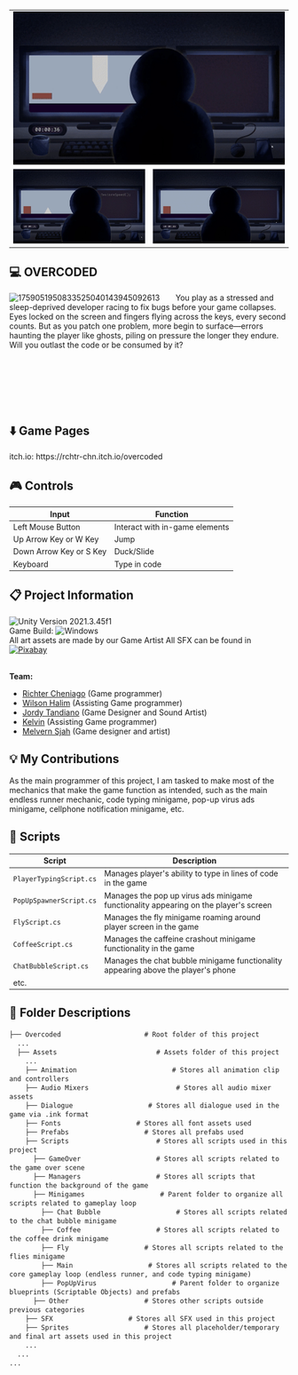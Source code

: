 <table width="100%">
  <tr>
    <!-- Top large gif -->
    <td colspan="2" align="center">
      <img src="https://github.com/rchtr-chn/Overcoded/raw/main/readme-gifs/gif-1.gif" width="100%"/>
    </td>
  </tr>
  <tr>
    <!-- Bottom two gifs -->
    <td align="center" width="50%">
      <img src="https://github.com/rchtr-chn/Overcoded/raw/main/readme-gifs/gif-2.gif" width="100%"/>
    </td>
    <td align="center" width="50%">
      <img src="https://github.com/rchtr-chn/Overcoded/raw/main/readme-gifs/gif-3.gif" width="100%"/>
    </td>
  </tr>
</table>

<h2>💻 OVERCODED</h2>
  <img align="left" width="300"alt="1759051950833525040143945092613" src="https://github.com/user-attachments/assets/188808d8-3bbc-4738-b37b-7cab910a8e4e" />

  You play as a stressed and sleep-deprived developer racing to fix bugs before your game collapses. Eyes locked on the screen and fingers flying across the keys, every second counts. But as you patch one problem, more begin to surface—errors haunting the player like ghosts, piling on pressure the longer they endure. Will you outlast the code or be consumed by it?
  <br/>
  <br/>
  <br/>
  <br/>
  <br/>
  <br/>
  <br/>


<h2>⬇️ Game Pages</h2>
  itch.io: https://rchtr-chn.itch.io/overcoded
  
<h2>🎮 Controls</h2>

  | Input | Function |
  | -------------------- | --------------------- |
  | Left Mouse Button | Interact with in-game elements |
  | Up Arrow Key or W Key| Jump |
  | Down Arrow Key or S Key| Duck/Slide |
  | Keyboard | Type in code |
  
<h2>📋 Project Information</h2>

  ![Unity Version 2021.3.45f1](https://img.shields.io/badge/Unity_Version-2021.3.45f1-FFFFFF.svg?style=flat-square&logo=unity) <br/>
  Game Build: ![Windows](https://img.shields.io/badge/Windows-004fe1.svg?style=flat-square&logo=windows) <br/>
  All art assets are made by our Game Artist
  All SFX can be found in [![Pixabay](https://img.shields.io/badge/Pixabay-191B26.svg?style=flat-square&logo=Pixabay)](https://pixabay.com) <br/> <br/>
  
  <b>Team:</b>
  - <a href="https://github.com/rchtr-chn">Richter Cheniago</a> (Game programmer)
  - <a href="https://github.com/wi1wil">Wilson Halim</a> (Assisting Game programmer)
  - <a href="https://jordytandiano.my.canva.site">Jordy Tandiano</a> (Game Designer and Sound Artist)
  - <a href="https://kelvinkel.carrd.co">Kelvin</a> (Assisting Game programmer)
  - <a href="https://www.behance.net/epenaja">Melvern Sjah</a> (Game designer and artist)

<h2>💡 My Contributions</h2>

  As the main programmer of this project, I am tasked to make most of the mechanics that make the game function as intended, such as the main endless runner mechanic, code typing minigame, pop-up virus ads minigame, cellphone notification minigame, etc.

<h2>📜 Scripts</h2>

  | Script | Description |
  | ------ | ----------- |
  | `PlayerTypingScript.cs` | Manages player's ability to type in lines of code in the game |
  | `PopUpSpawnerScript.cs` | Manages the pop up virus ads minigame functionality appearing on the player's screen |
  | `FlyScript.cs` | Manages the fly minigame roaming around player screen in the game |
  | `CoffeeScript.cs` | Manages the caffeine crashout minigame functionality in the game |
  | `ChatBubbleScript.cs` | Manages the chat bubble minigame functionality appearing above the player's phone |
  | etc. |

<h2>📂 Folder Descriptions</h2>

  ```
  ├── Overcoded                     # Root folder of this project
    ...
    ├── Assets                         # Assets folder of this project
      ...
      ├── Animation                        # Stores all animation clip and controllers
      ├── Audio Mixers                      # Stores all audio mixer assets
      ├── Dialogue                   # Stores all dialogue used in the game via .ink format
      ├── Fonts                   # Stores all font assets used
      ├── Prefabs                   # Stores all prefabs used
      ├── Scripts                      # Stores all scripts used in this project
        ├── GameOver                   # Stores all scripts related to the game over scene
        ├── Managers                   # Stores all scripts that function the background of the game
        ├── Minigames                   # Parent folder to organize all scripts related to gameplay loop
          ├── Chat Bubble                   # Stores all scripts related to the chat bubble minigame
          ├── Coffee                   # Stores all scripts related to the coffee drink minigame
          ├── Fly                   # Stores all scripts related to the flies minigame
          ├── Main                   # Stores all scripts related to the core gameplay loop (endless runner, and code typing minigame)
          ├── PopUpVirus                   # Parent folder to organize blueprints (Scriptable Objects) and prefabs
        ├── Other                   # Stores other scripts outside previous categories
      ├── SFX                   # Stores all SFX used in this project
      ├── Sprites                   # Stores all placeholder/temporary and final art assets used in this project
      ...
    ...
  ...
  ```
